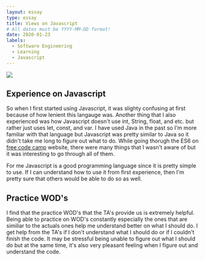 ```yaml
---
layout: essay
type: essay
title: Views on Javascript
# All dates must be YYYY-MM-DD format!
date: 2020-01-23
labels:
  - Software Engineering
  - Learning
  - Javascript
---
```


<img class="ui tiny left circular floated image" src="/images/software-code.jpg">

## Experience on Javascript

So when I first started using Javascript, it was slighty confusing at first because of how lenient this langauge was. Another thing that I also experienced was how Javascript doesn't use int, String, float, and etc. but rather just uses let, const, and var. I have used Java in the past so I'm more familiar with that language but Javascript was pretty similar to Java so it didn't take me long to figure out what to do. While going thorugh the ES6 on [free code camp](https://www.freecodecamp.org/) website, there were many things that I wasn't aware of but it was interesting to go through all of them. 

For me Javascript is a good programming language since it is pretty simple to use. If I can understand how to use it from first experience, then I'm pretty sure that others would be able to do so as well.

## Practice WOD's

I find that the practice WOD's that the TA's provide us is extremely helpful. Being able to practice on WOD's constantly especially the ones that are similiar to the actuals ones help me understand better on what I should do. I get help from the TA's if I don't understand what I should do or if I couldn't finish the code. It may be stressful being unable to figure out what I should do but at the same time, it's also very pleasant feeling when I figure out and understand the code. 
